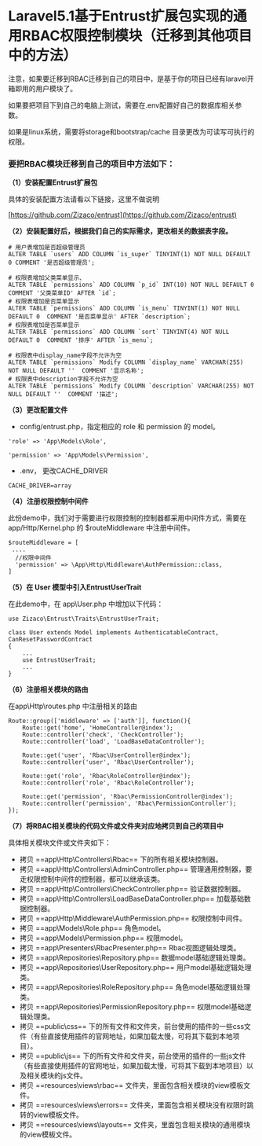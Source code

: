 # Laravel5.1基于Entrust扩展包实现的通用RBAC权限控制模块（迁移到其他项目中的方法）

注意，如果要迁移到RBAC迁移到自己的项目中，是基于你的项目已经有laravel开箱即用的用户模块了。

如果要把项目下到自己的电脑上测试，需要在.env配置好自己的数据库相关参数。

如果是linux系统，需要将storage和bootstrap/cache 目录更改为可读写可执行的权限。

### 要把RBAC模块迁移到自己的项目中方法如下：

**（1）安装配置Entrust扩展包**

具体的安装配置方法请看以下链接，这里不做说明

[https://github.com/Zizaco/entrust](https://github.com/Zizaco/entrust)

**（2）安装配置好后，根据我们自己的实际需求，更改相关的数据表字段。**

```
# 用户表增加是否超级管理员
ALTER TABLE `users` ADD COLUMN `is_super` TINYINT(1) NOT NULL DEFAULT 0 COMMENT '是否超级管理员';

# 权限表增加父类菜单显示、
ALTER TABLE `permissions` ADD COLUMN `p_id` INT(10) NOT NULL DEFAULT 0  COMMENT '父类菜单ID' AFTER `id`;
# 权限表增加是否菜单显示
ALTER TABLE `permissions` ADD COLUMN `is_menu` TINYINT(1) NOT NULL DEFAULT 0  COMMENT '是否菜单显示' AFTER `description`;
# 权限表增加是否菜单显示
ALTER TABLE `permissions` ADD COLUMN `sort` TINYINT(4) NOT NULL DEFAULT 0  COMMENT '排序' AFTER `is_menu`;

# 权限表中display_name字段不允许为空
ALTER TABLE `permissions` Modify COLUMN `display_name` VARCHAR(255) NOT NULL DEFAULT ''  COMMENT '显示名称';
# 权限表中description字段不允许为空
ALTER TABLE `permissions` Modify COLUMN `description` VARCHAR(255) NOT NULL DEFAULT ''  COMMENT '描述';

```
**（3）更改配置文件**

- config/entrust.php，指定相应的 role 和 permission 的 model。

```
'role' => 'App\Models\Role',

'permission' => 'App\Models\Permission',
```
- .env， 更改CACHE_DRIVER

```
CACHE_DRIVER=array
```
**（4）注册权限控制中间件**

此份demo中，我们对于需要进行权限控制的控制器都采用中间件方式，需要在 app/Http/Kernel.php 的 $routeMiddleware 中注册中间件。

```
$routeMiddleware = [
 ....
  //权限中间件
  'permission' => \App\Http\Middleware\AuthPermission::class,
]
```
**（5）在 User 模型中引入EntrustUserTrait**

在此demo中，在 app\User.php 中增加以下代码：

```
use Zizaco\Entrust\Traits\EntrustUserTrait;

class User extends Model implements AuthenticatableContract, CanResetPasswordContract
{
    ...
    use EntrustUserTrait;
    ...
}
```
**（6）注册相关模块的路由**

在app\Http\routes.php 中注册相关的路由

```
Route::group(['middleware' => ['auth']], function(){
	Route::get('home', 'HomeController@index');
	Route::controller('check', 'CheckController');
	Route::controller('load', 'LoadBaseDataController');

	Route::get('user', 'Rbac\UserController@index');
	Route::controller('user', 'Rbac\UserController');

	Route::get('role', 'Rbac\RoleController@index');
	Route::controller('role', 'Rbac\RoleController');

	Route::get('permission', 'Rbac\PermissionController@index');
	Route::controller('permission', 'Rbac\PermissionController');
});
```

**（7）将RBAC相关模块的代码文件或文件夹对应地拷贝到自己的项目中**

具体相关模块文件或文件夹如下：

- 拷贝 ==app\Http\Controllers\Rbac== 下的所有相关模块控制器。
- 拷贝 ==app\Http\Controllers\AdminController.php== 管理通用控制器，要走权限控制中间件的控制器，都可以继承该类。
- 拷贝 ==app\Http\Controllers\CheckController.php== 验证数据控制器。
- 拷贝 ==app\Http\Controllers\LoadBaseDataController.php== 加载基础数据控制器。
- 拷贝 ==app\Http\Middleware\AuthPermission.php== 权限控制中间件。
- 拷贝 ==app\Models\Role.php== 角色model。
- 拷贝 ==app\Models\Permission.php== 权限model。
- 拷贝 ==app\Presenters\RbacPresenter.php== Rbac视图逻辑处理类。
- 拷贝 ==app\Repositories\Repository.php== 数据model基础逻辑处理类。
- 拷贝 ==app\Repositories\UserRepository.php== 用户model基础逻辑处理类。
- 拷贝 ==app\Repositories\RoleRepository.php== 角色model基础逻辑处理类。
- 拷贝 ==app\Repositories\PermissionRepository.php== 权限model基础逻辑处理类。
- 拷贝 ==public\css== 下的所有文件和文件夹，前台使用的插件的一些css文件（有些直接使用插件的官网地址，如果加载太慢，可将其下载到本地项目）。
- 拷贝 ==public\js== 下的所有文件和文件夹，前台使用的插件的一些js文件（有些直接使用插件的官网地址，如果加载太慢，可将其下载到本地项目）以及相关模块的js文件。
- 拷贝 ==resources\views\rbac== 文件夹，里面包含相关模块的view模板文件。
- 拷贝 ==resources\views\errors== 文件夹，里面包含相关模块没有权限时跳转的view模板文件。
- 拷贝 ==resources\views\layouts== 文件夹，里面包含相关模块的通用模块的view模板文件。







